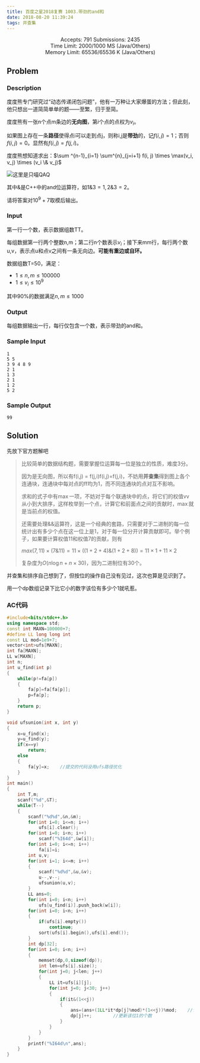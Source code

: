 ```yaml
---
title: 百度之星2018复赛 1003.带劲的and和
date: 2018-08-20 11:39:24
tags: 并查集
---
```


<p align="center">Accepts: 791 Submissions: 2435<br>Time Limit: 2000/1000 MS (Java/Others)<br>Memory Limit: 65536/65536 K (Java/Others)</p>

## Problem

### Description

度度熊专门研究过“动态传递闭包问题”，他有一万种让大家爆蛋的方法；但此刻，他只想出一道简简单单的题——至繁，归于至简。

度度熊有一张n个点m条边的**无向图**，第$i$个点的点权为$v_i$。

如果图上存在一条**路径**使得点i可以走到点j，则称i,j是**带劲**的，记$f(i,j)=1$；否则$f(i,j)=0$。显然有$f(i,j) = f(j,i)$。

度度熊想知道求出：$\sum ^{n-1}_{i=1} \sum^{n}_{j=i+1} f(i, j) \times \max(v_i, v_j) \times (v_i \& v_j)$ 

![这里是只喵QAQ](https://cdn.pixabay.com/photo/2018/08/08/05/12/cat-3591348_960_720.jpg)

 <!--more-->

其中$\&$是C++中的and位运算符，如$1 \& {3}=1, 2 \& 3=2$。

请将答案对$10^9+7$取模后输出。

### Input

第一行一个数，表示数据组数TT。	

每组数据第一行两个整数n,m；第二行n个数表示$v_i​$；接下来mm行，每行两个数u,v，表示点u和点v之间有一条无向边。**可能有重边或自环。**

数据组数T=50，满足：

- $1 \le n,m \le 100000$
- $1 \le v_i \le 10^9$

其中90%的数据满足$n,m \le 1000$

### Output

每组数据输出一行，每行仅包含一个数，表示带劲的and和。

### Sample Input

```
1
5 5
3 9 4 8 9 
2 1
1 3
2 1
1 2
5 2
```

### Sample Output

```
99
```

## Solution

先放下官方题解吧

> 比较简单的数据结构题，需要掌握位运算每一位是独立的性质，难度3分。
>
> 因为是无向图，所以有f(i,j) = f(j,i)f(i,j)=f(j,i)，不妨用**并查集**得到图上各个连通块，连通块中每对点的ff均为1，而不同连通块的点对互不影响。
>
> 求和的式子中有$\max$一项，不妨对于每个联通块中的点，将它们的权值vv从小到大排序，这样枚举到一个点，计算它和前面点之间的贡献时，$\max$就是当前点的权值。
>
> 还需要处理\&&运算符，这是一个经典的套路，只需要对于二进制的每一位统计出有多少个点在这一位上是1，对于每一位分开计算贡献即可。举个例子，如果要计算权值11和权值7的贡献，则有
>
> $max(7,11) \times (7 \& 11) = 11 \times ((1 + 2 + 4) \& (1 + 2 + 8)) = 11 \times 1 + 11 \times 2$
>
> 复杂度为$O(n \log n + n \times 30)$，因为二进制位有30个。

并查集和排序自己想到了，但按位的操作自己没有见过，这次也算是见识到了。

用一个dp数组记录下比它小的数字该位有多少个1就吼惹。

### AC代码

```C++
#include<bits/stdc++.h>
using namespace std;
const int MAXN=100000+7;
#define LL long long int
const LL mod=1e9+7;
vector<int>ufs[MAXN];
int fa[MAXN];
LL w[MAXN];
int n;
int u_find(int p)
{
    while(p!=fa[p])
    {
        fa[p]=fa[fa[p]];
        p=fa[p];
    }
    return p;
}

void ufsunion(int x, int y)
{
    x=u_find(x);
    y=u_find(y);
    if(x==y)
        return;
    else
    {
        fa[y]=x;	//提交的代码没用ufs路径优化
    }
}
int main()
{
    int T,m;
    scanf("%d",&T);
    while(T--)
    {
        scanf("%d%d",&n,&m);
        for(int i=0; i<=n; i++)
            ufs[i].clear();
        for(int i=0; i<n; i++)
            scanf("%I64d",&w[i]);
        for(int i=0; i<=n; i++)
            fa[i]=i;
        int u,v;
        for(int i=1; i<=m; i++)
        {
            scanf("%d%d",&u,&v);
            u--,v--;
            ufsunion(u,v);
        }
        LL ans=0;
        for(int i=0; i<n; i++)
            ufs[u_find(i)].push_back(w[i]);
        for(int i=0; i<n; i++)
        {
            if(ufs[i].empty())
                continue;
            sort(ufs[i].begin(),ufs[i].end());
        }
        int dp[32];
        for(int i=0; i<n; i++)
        {
            memset(dp,0,sizeof(dp));
            int len=ufs[i].size();
            for(int j=0; j<len; j++)
            {
                LL it=ufs[i][j];
                for(int j=0; j<30; j++)
                {
                    if(it&(1<<j))
                    {
                        ans=(ans+(1LL*it*dp[j]%mod)*(1<<j))%mod;	//计算当前数字每一位的贡献
                        dp[j]++;		//更新该位1的个数
                    }
                }
            }
        }
        printf("%I64d\n",ans);
    }
}
```

